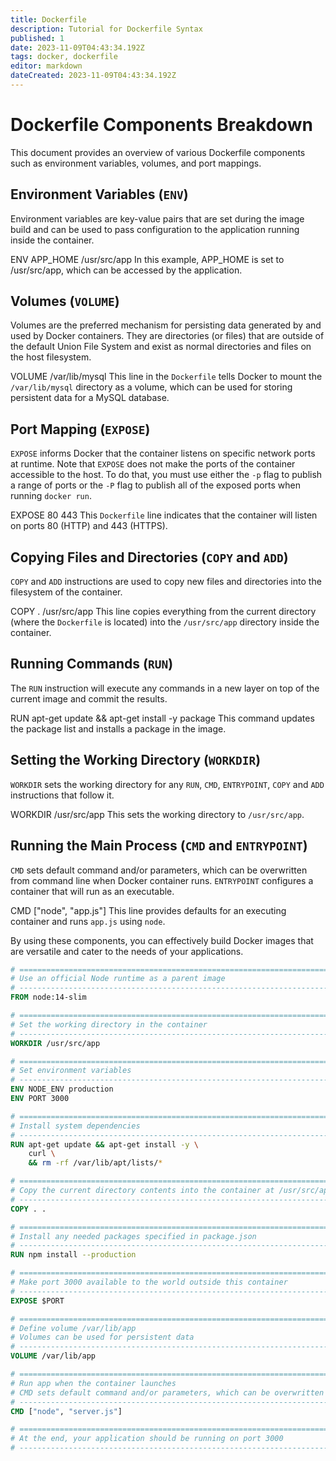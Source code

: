 ```yaml
---
title: Dockerfile
description: Tutorial for Dockerfile Syntax
published: 1
date: 2023-11-09T04:43:34.192Z
tags: docker, dockerfile
editor: markdown
dateCreated: 2023-11-09T04:43:34.192Z
---
```


# Dockerfile Components Breakdown

This document provides an overview of various Dockerfile components such as environment variables, volumes, and port mappings.

## Environment Variables (`ENV`)
Environment variables are key-value pairs that are set during the image build and can be used to pass configuration to the application running inside the container.

ENV APP_HOME /usr/src/app
In this example, APP_HOME is set to /usr/src/app, which can be accessed by the application.

## Volumes (`VOLUME`)
Volumes are the preferred mechanism for persisting data generated by and used by Docker containers. They are directories (or files) that are outside of the default Union File System and exist as normal directories and files on the host filesystem.

VOLUME /var/lib/mysql
This line in the `Dockerfile` tells Docker to mount the `/var/lib/mysql` directory as a volume, which can be used for storing persistent data for a MySQL database.

## Port Mapping (`EXPOSE`)
`EXPOSE` informs Docker that the container listens on specific network ports at runtime. Note that `EXPOSE` does not make the ports of the container accessible to the host. To do that, you must use either the `-p` flag to publish a range of ports or the `-P` flag to publish all of the exposed ports when running `docker run`.

EXPOSE 80 443
This `Dockerfile` line indicates that the container will listen on ports 80 (HTTP) and 443 (HTTPS).

## Copying Files and Directories (`COPY` and `ADD`)
`COPY` and `ADD` instructions are used to copy new files and directories into the filesystem of the container.

COPY . /usr/src/app
This line copies everything from the current directory (where the `Dockerfile` is located) into the `/usr/src/app` directory inside the container.

## Running Commands (`RUN`)
The `RUN` instruction will execute any commands in a new layer on top of the current image and commit the results.

RUN apt-get update && apt-get install -y package
This command updates the package list and installs a package in the image.

## Setting the Working Directory (`WORKDIR`)
`WORKDIR` sets the working directory for any `RUN`, `CMD`, `ENTRYPOINT`, `COPY` and `ADD` instructions that follow it.

WORKDIR /usr/src/app
This sets the working directory to `/usr/src/app`.

## Running the Main Process (`CMD` and `ENTRYPOINT`)
`CMD` sets default command and/or parameters, which can be overwritten from command line when Docker container runs.
`ENTRYPOINT` configures a container that will run as an executable.

CMD ["node", "app.js"]
This line provides defaults for an executing container and runs `app.js` using `node`.

By using these components, you can effectively build Docker images that are versatile and cater to the needs of your applications.

```Dockerfile
# ==============================================================================
# Use an official Node runtime as a parent image
# ------------------------------------------------------------------------------
FROM node:14-slim

# ==============================================================================
# Set the working directory in the container
# ------------------------------------------------------------------------------
WORKDIR /usr/src/app

# ==============================================================================
# Set environment variables
# ------------------------------------------------------------------------------
ENV NODE_ENV production
ENV PORT 3000

# ==============================================================================
# Install system dependencies
# ------------------------------------------------------------------------------
RUN apt-get update && apt-get install -y \
    curl \
    && rm -rf /var/lib/apt/lists/*

# ==============================================================================
# Copy the current directory contents into the container at /usr/src/app
# ------------------------------------------------------------------------------
COPY . .

# ==============================================================================
# Install any needed packages specified in package.json
# ------------------------------------------------------------------------------
RUN npm install --production

# ==============================================================================
# Make port 3000 available to the world outside this container
# ------------------------------------------------------------------------------
EXPOSE $PORT

# ==============================================================================
# Define volume /var/lib/app
# Volumes can be used for persistent data
# ------------------------------------------------------------------------------
VOLUME /var/lib/app

# ==============================================================================
# Run app when the container launches
# CMD sets default command and/or parameters, which can be overwritten from command line when container runs.
# ------------------------------------------------------------------------------
CMD ["node", "server.js"]

# ==============================================================================
# At the end, your application should be running on port 3000
# ------------------------------------------------------------------------------

